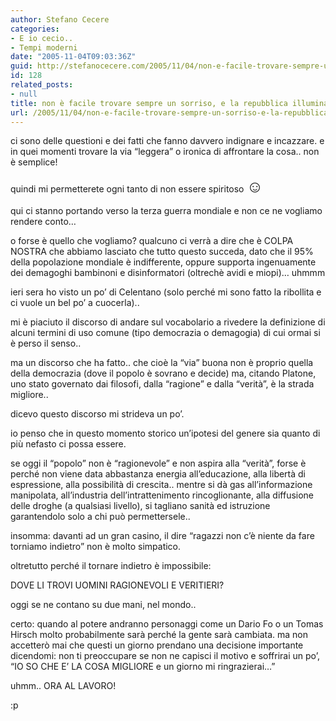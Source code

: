 ```yaml
---
author: Stefano Cecere
categories:
- E io cecio..
- Tempi moderni
date: "2005-11-04T09:03:36Z"
guid: http://stefanocecere.com/2005/11/04/non-e-facile-trovare-sempre-un-sorriso-e-la-repubblica-illuminata/
id: 128
related_posts:
- null
title: non è facile trovare sempre un sorriso, e la repubblica illuminata
url: /2005/11/04/non-e-facile-trovare-sempre-un-sorriso-e-la-repubblica-illuminata/
---
```


ci sono delle questioni e dei fatti che fanno davvero indignare e incazzare. e in quei momenti trovare la via &#x201c;leggera&#x201d; o ironica di affrontare la cosa.. non &#xe8; semplice!

quindi mi permetterete ogni tanto di non essere spiritoso <span style="font-size: 20pt">&#x263a;</span>

qui ci stanno portando verso la terza guerra mondiale e non ce ne vogliamo rendere conto&#8230;

o forse è quello che vogliamo? qualcuno ci verrà a dire che è COLPA NOSTRA che abbiamo lasciato che tutto questo succeda, dato che il 95% della popolazione mondiale è indifferente, oppure supporta ingenuamente dei demagoghi bambinoni e disinformatori (oltrechè avidi e miopi)&#8230; uhmmm

ieri sera ho visto un po&#x2019; di Celentano (solo perch&#xe9; mi sono fatto la ribollita e ci vuole un bel po&#x2019; a cuocerla)..
  
mi &#xe8; piaciuto il discorso di andare sul vocabolario a rivedere la definizione di alcuni termini di uso comune (tipo democrazia o demagogia) di cui ormai si &#xe8; perso il senso..

ma un discorso che ha fatto.. che cio&#xe8; la &#x201c;via&#x201d; buona non &#xe8; proprio quella della democrazia (dove il popolo &#xe8; sovrano e decide) ma, citando Platone, uno stato governato dai filosofi, dalla &#x201c;ragione&#x201d; e dalla &#x201c;verit&#xe0;&#x201d;, &#xe8; la strada migliore..

dicevo questo discorso mi strideva un po&#x2019;.

io penso che in questo momento storico un&#x2019;ipotesi del genere sia quanto di pi&#xf9; nefasto ci possa essere.

se oggi il &#x201c;popolo&#x201d; non &#xe8; &#x201c;ragionevole&#x201d; e non aspira alla &#x201c;verit&#xe0;&#x201d;, forse &#xe8; perch&#xe9; non viene data abbastanza energia all&#x2019;educazione, alla libert&#xe0; di espressione, alla possibilit&#xe0; di crescita.. mentre si d&#xe0; gas all&#x2019;informazione manipolata, all&#x2019;industria dell&#x2019;intrattenimento rincoglionante, alla diffusione delle droghe (a qualsiasi livello), si tagliano sanit&#xe0; ed istruzione garantendolo solo a chi pu&#xf2; permettersele..

insomma: davanti ad un gran casino, il dire &#x201c;ragazzi non c&#x2019;&#xe8; niente da fare torniamo indietro&#x201d; non &#xe8; molto simpatico.
  
oltretutto perch&#xe9; il tornare indietro &#xe8; impossibile:
  
DOVE LI TROVI UOMINI RAGIONEVOLI E VERITIERI?
  
oggi se ne contano su due mani, nel mondo..

certo: quando al potere andranno personaggi come un Dario Fo o un Tomas Hirsch molto probabilmente sar&#xe0; perch&#xe9; la gente sar&#xe0; cambiata. ma non accetter&#xf2; mai che questi un giorno prendano una decisione importante dicendomi: non ti preoccupare se non ne capisci il motivo e soffrirai un po&#x2019;, &#x201c;IO SO CHE E&#x2019; LA COSA MIGLIORE e un giorno mi ringrazierai&#8230;&#x201d;

uhmm.. ORA AL LAVORO!
  
:p